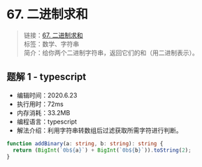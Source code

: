 # 67. 二进制求和

> 链接：[67. 二进制求和](https://leetcode-cn.com/problems/add-binary/)  
> 标签：数学、字符串  
> 简介：给你两个二进制字符串，返回它们的和（用二进制表示）。

## 题解 1 - typescript

- 编辑时间：2020.6.23
- 执行用时：72ms
- 内存消耗：33.2MB
- 编程语言：typescript
- 解法介绍：利用字符串转数组后过滤获取所需字符进行判断。

```typescript
function addBinary(a: string, b: string): string {
  return (BigInt(`0b${a}`) + BigInt(`0b${b}`)).toString(2);
}
```
